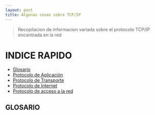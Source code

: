 ```yaml
---
layout: post
title: Algunas cosas sobre TCP/IP
---
```


> Recopilacion de informacion variada sobre el protocolo TCP/IP encontrada en la red

# INDICE RAPIDO

- [Glosario](#glosario)
- [Protocolo de Aplicación]()
- [Protocolo de Transporte]()
- [Protocolo de Internet]()
- [Protocolo de acceso a la red]()

## GLOSARIO


